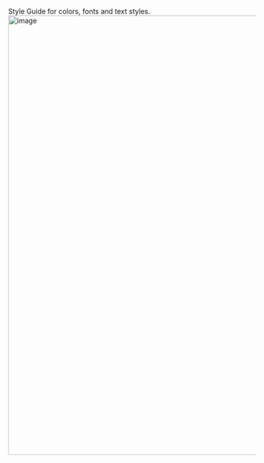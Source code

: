 Style Guide for colors, fonts and text styles.
<img width="752" height="896" alt="image" src="https://github.com/user-attachments/assets/767ff862-0f70-4468-9379-62bc48fc951b" />
